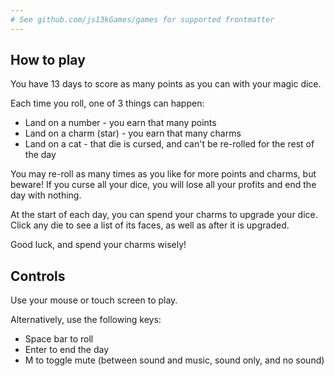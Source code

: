```yaml
---
# See github.com/js13kGames/games for supported frontmatter
---
```

## How to play

You have 13 days to score as many points as you can with your magic dice.  

Each time you roll, one of 3 things can happen:
- Land on a number - you earn that many points
- Land on a charm (star) - you earn that many charms
- Land on a cat - that die is cursed, and can't be re-rolled for the rest of the day

You may re-roll as many times as you like for more points and charms, but beware! 
If you curse all your dice, you will lose all your profits and end the day with nothing.

At the start of each day, you can spend your charms to upgrade your dice. Click any die to see a list of its faces, as well as after it is upgraded.

Good luck, and spend your charms wisely!

## Controls

Use your mouse or touch screen to play.

Alternatively, use the following keys:

- Space bar to roll
- Enter to end the day
- M to toggle mute (between sound and music, sound only, and no sound)